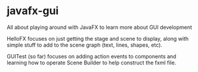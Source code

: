 # javafx-gui

All about playing around with JavaFX to learn more about GUI development


HelloFX focuses on just getting the stage and scene to display, along with simple stuff to add to the scene graph (text, lines, shapes, etc).

GUITest (so far) focuses on adding action events to components and learning how to operate Scene Builder to help construct the fxml file.
